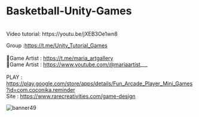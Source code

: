 # Basketball-Unity-Games
<br />
Video tutorial: https://youtu.be/jXEB3Oe1wn8 <br />

Group :https://t.me/Unity_Tutorial_Games<br /><br />
🎨Game Artist : https://t.me/maria_artgallery<br />
🎨Game Artist : https://www.youtube.com/@mariaartist___  <br /><br />
PLAY : https://play.google.com/store/apps/details/Fun_Arcade_Player_Mini_Games?id=com.coconika.reminder<br />
Site : https://www.rarecreativities.com/game-design <br />


![banner49](https://user-images.githubusercontent.com/83016119/216807045-7ecf2a5d-6d25-4786-a363-a4b676a05dcf.png)
